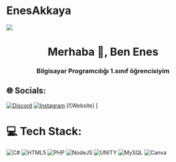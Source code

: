 # EnesAkkaya

[![](https://visitcount.itsvg.in/api?id=YusufSmsk&icon=0&color=12)](https://visitcount.itsvg.in)

<h1 align="center">Merhaba 👋, Ben Enes</h1>
<h3 align="center">Bilgisayar Programcılığı 1.sınıf öğrencisiyim</h3>


## 🌐 Socials:
[![Discord](https://img.shields.io/badge/Discord-%237289DA.svg?logo=discord&logoColor=white)](https://discord.com/users/1066898569921044560) [![Instagram](https://img.shields.io/badge/Instagram-%23E4405F.svg?logo=Instagram&logoColor=white)](https://instagram.com/akkayanz38) [![Website] <FontAwesomeIcon icon="fa-sharp fa-solid fa-earth-americas" spin size="2xs" />]
# 💻 Tech Stack:
![C#](https://img.shields.io/badge/c%23-%23239120.svg?style=plastic&logo=c-sharp&logoColor=white) ![HTML5](https://img.shields.io/badge/html5-%23E34F26.svg?style=plastic&logo=html5&logoColor=white) ![PHP](https://img.shields.io/badge/php-%23777BB4.svg?style=plastic&logo=php&logoColor=white) ![NodeJS](https://img.shields.io/badge/node.js-6DA55F?style=plastic&logo=node.js&logoColor=white) ![UNITY](https://img.shields.io/badge/Unity-%2320232a.svg?style=plastic&logo=unity&logoColor=white) ![MySQL](https://img.shields.io/badge/mysql-%2300f.svg?style=plastic&logo=mysql&logoColor=white) ![Canva](https://img.shields.io/badge/Canva-%2300C4CC.svg?style=plastic&logo=Canva&logoColor=white) 	
